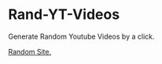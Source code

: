 # Rand-YT-Videos

Generate Random Youtube Videos by a click.

[Random Site.](https://bhu1-v.github.io/rand-yt-videos/)
